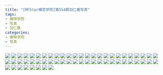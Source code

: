 ```yaml
---
title: "[MFStar模范学院]第554期羽仁鹿写真"
tags: 
- 模特学院
- 写真
- 羽仁鹿
categories:
- 模特学院
- 写真
---
```


![](https://img.ilovese.xyz/1734708794739.webp)
![](https://img.ilovese.xyz/1734708797041.webp)
![](https://img.ilovese.xyz/1734708798816.webp)
![](https://img.ilovese.xyz/1734708800141.webp)
![](https://img.ilovese.xyz/1734708801594.webp)
![](https://img.ilovese.xyz/1734708802971.webp)
![](https://img.ilovese.xyz/1734708804419.webp)
![](https://img.ilovese.xyz/1734708805619.webp)
![](https://img.ilovese.xyz/1734708807319.webp)
![](https://img.ilovese.xyz/1734708809103.webp)
![](https://img.ilovese.xyz/1734708810854.webp)
![](https://img.ilovese.xyz/1734708812391.webp)
![](https://img.ilovese.xyz/1734708814136.webp)
![](https://img.ilovese.xyz/1734708815740.webp)
![](https://img.ilovese.xyz/1734708817315.webp)
![](https://img.ilovese.xyz/1734708818913.webp)
![](https://img.ilovese.xyz/1734708820199.webp)
![](https://img.ilovese.xyz/1734708822056.webp)
![](https://img.ilovese.xyz/1734708823751.webp)
![](https://img.ilovese.xyz/1734708824914.webp)
![](https://img.ilovese.xyz/1734708826296.webp)
![](https://img.ilovese.xyz/1734708828008.webp)
![](https://img.ilovese.xyz/1734708829717.webp)
![](https://img.ilovese.xyz/1734708831672.webp)
![](https://img.ilovese.xyz/1734708832900.webp)
![](https://img.ilovese.xyz/1734708834961.webp)
![](https://img.ilovese.xyz/1734708836686.webp)
![](https://img.ilovese.xyz/1734708838261.webp)
![](https://img.ilovese.xyz/1734708840090.webp)
![](https://img.ilovese.xyz/1734708841472.webp)
![](https://img.ilovese.xyz/1734708842938.webp)
![](https://img.ilovese.xyz/1734708844710.webp)
![](https://img.ilovese.xyz/1734708846469.webp)
![](https://img.ilovese.xyz/1734708848750.webp)
![](https://img.ilovese.xyz/1734708850603.webp)
![](https://img.ilovese.xyz/1734708852145.webp)
![](https://img.ilovese.xyz/1734708853839.webp)
![](https://img.ilovese.xyz/1734708855474.webp)
![](https://img.ilovese.xyz/1734708856673.webp)
![](https://img.ilovese.xyz/1734708858419.webp)
![](https://img.ilovese.xyz/1734708859840.webp)
![](https://img.ilovese.xyz/1734708861601.webp)
![](https://img.ilovese.xyz/1734708863331.webp)
![](https://img.ilovese.xyz/1734708865015.webp)
![](https://img.ilovese.xyz/1734708866870.webp)
![](https://img.ilovese.xyz/1734708868709.webp)
![](https://img.ilovese.xyz/1734708870352.webp)
![](https://img.ilovese.xyz/1734708871780.webp)
![](https://img.ilovese.xyz/1734708873473.webp)
![](https://img.ilovese.xyz/1734708875097.webp)
![](https://img.ilovese.xyz/1734708876857.webp)
![](https://img.ilovese.xyz/1734708878303.webp)
![](https://img.ilovese.xyz/1734708880143.webp)
![](https://img.ilovese.xyz/1734708881825.webp)
![](https://img.ilovese.xyz/1734708883523.webp)
![](https://img.ilovese.xyz/1734708884975.webp)
![](https://img.ilovese.xyz/1734708886730.webp)
![](https://img.ilovese.xyz/1734708888565.webp)
